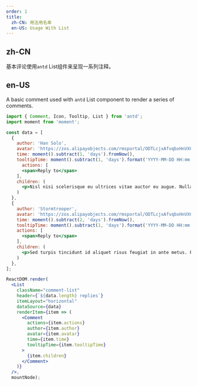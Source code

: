 ```yaml
---
order: 1
title:
  zh-CN: 用法用名单
  en-US: Usage With List
---
```


## zh-CN

基本评论使用`antd` List组件来呈现一系列注释。

## en-US

A basic comment used with `antd` List component to render a series of comments.

````jsx
import { Comment, Icon, Tooltip, List } from 'antd';
import moment from 'moment';

const data = [
  {
    author: 'Han Solo',
    avatar: 'https://zos.alipayobjects.com/rmsportal/ODTLcjxAfvqbxHnVXCYX.png',
    time: moment().subtract(1, 'days').fromNow(),
    tooltipTime: moment().subtract(1, 'days').format('YYYY-MM-DD HH:mm:ss'),
      actions: [
      <span>Reply to</span>
    ],
    children: (
      <p>Nisl nisi scelerisque eu ultrices vitae auctor eu augue. Nulla at volutpat diam ut venenatis tellus in metus vulputate.</p>
    )
  },
  {
    author: 'Stormtrooper',
    avatar: 'https://zos.alipayobjects.com/rmsportal/ODTLcjxAfvqbxHnVXCYX.png',
    time: moment().subtract(2, 'days').fromNow(),
    tooltipTime: moment().subtract(1, 'days').format('YYYY-MM-DD HH:mm:ss'),
    actions: [
      <span>Reply to</span>
    ],
    children: (
      <p>Sed turpis tincidunt id aliquet risus feugiat in ante metus. Faucibus nisl tincidunt eget nullam non.</p>
    )
  },
];

ReactDOM.render(
  <List
    className="comment-list"
    header={`${data.length} replies`}
    itemLayout="horizontal"
    dataSource={data}
    renderItem={item => (
      <Comment
        actions={item.actions}
        author={item.author}
        avatar={item.avatar}
        time={item.time}
        tooltipTime={item.tooltipTime}
      >
        {item.children}
      </Comment>
    )}
  />,
  mountNode);
````

<style>
  .comment-list .ant-card-head {
    padding: 0;
    margin-bottom: 0;
  }
  .comment-list.ant-list .ant-list-item {
    padding: 0;
    border-bottom: 0;
  }
  .comment-list.ant-list .ant-list-item .ant-list-item-content {
    display: block;
  }
</style>

